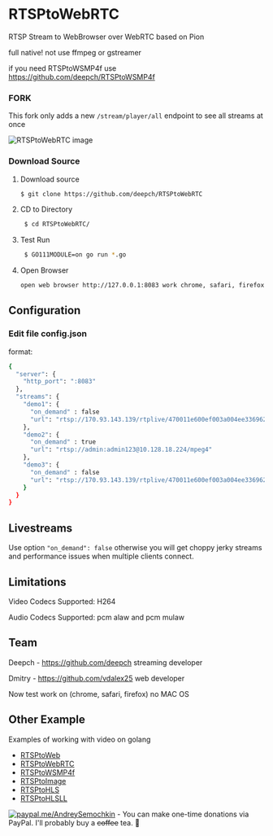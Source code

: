 # RTSPtoWebRTC

RTSP Stream to WebBrowser over WebRTC based on Pion

full native! not use ffmpeg or gstreamer

if you need RTSPtoWSMP4f use https://github.com/deepch/RTSPtoWSMP4f

### FORK

This fork only adds a new `/stream/player/all` endpoint to see all streams at once


![RTSPtoWebRTC image](doc/demo4.png)

### Download Source

1. Download source
   ```bash 
   $ git clone https://github.com/deepch/RTSPtoWebRTC  
   ```
3. CD to Directory
   ```bash
    $ cd RTSPtoWebRTC/
   ```
4. Test Run
   ```bash
    $ GO111MODULE=on go run *.go
   ```
5. Open Browser
    ```bash
    open web browser http://127.0.0.1:8083 work chrome, safari, firefox
    ```

## Configuration

### Edit file config.json

format:

```bash
{
  "server": {
    "http_port": ":8083"
  },
  "streams": {
    "demo1": {
      "on_demand" : false
      "url": "rtsp://170.93.143.139/rtplive/470011e600ef003a004ee33696235daa"
    },
    "demo2": {
      "on_demand" : true
      "url": "rtsp://admin:admin123@10.128.18.224/mpeg4"
    },
    "demo3": {
      "on_demand" : false
      "url": "rtsp://170.93.143.139/rtplive/470011e600ef003a004ee33696235daa"
    }
  }
}
```

## Livestreams

Use option ``` "on_demand": false ``` otherwise you will get choppy jerky streams and performance issues when multiple clients connect. 

## Limitations

Video Codecs Supported: H264

Audio Codecs Supported: pcm alaw and pcm mulaw 

## Team

Deepch - https://github.com/deepch streaming developer

Dmitry - https://github.com/vdalex25 web developer

Now test work on (chrome, safari, firefox) no MAC OS

## Other Example

Examples of working with video on golang

- [RTSPtoWeb](https://github.com/deepch/RTSPtoWeb)
- [RTSPtoWebRTC](https://github.com/deepch/RTSPtoWebRTC)
- [RTSPtoWSMP4f](https://github.com/deepch/RTSPtoWSMP4f)
- [RTSPtoImage](https://github.com/deepch/RTSPtoImage)
- [RTSPtoHLS](https://github.com/deepch/RTSPtoHLS)
- [RTSPtoHLSLL](https://github.com/deepch/RTSPtoHLSLL)

[![paypal.me/AndreySemochkin](https://ionicabizau.github.io/badges/paypal.svg)](https://www.paypal.me/AndreySemochkin) - You can make one-time donations via PayPal. I'll probably buy a ~~coffee~~ tea. :tea: